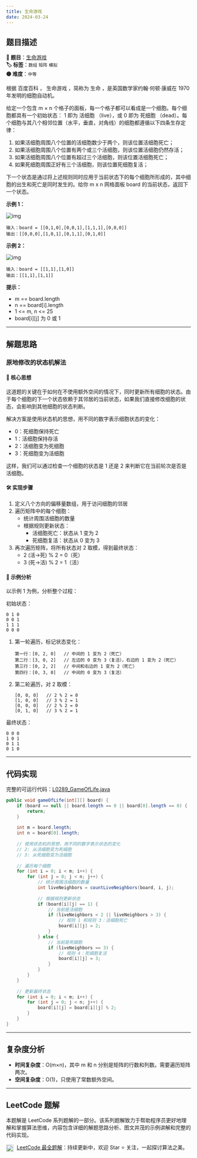 ```yaml
---
title: 生命游戏
date: 2024-03-24
---
```


## 题目描述

**🔗 题目**：[生命游戏](https://leetcode.cn/problems/game-of-life/)  
**🏷️ 标签**：`数组` `矩阵` `模拟`  
**🟡 难度**：`中等`  

根据 百度百科 ， 生命游戏 ，简称为 生命 ，是英国数学家约翰·何顿·康威在 1970 年发明的细胞自动机。

给定一个包含 m × n 个格子的面板，每一个格子都可以看成是一个细胞。每个细胞都具有一个初始状态： 1 即为 活细胞 （live），或 0 即为 死细胞 （dead）。每个细胞与其八个相邻位置（水平，垂直，对角线）的细胞都遵循以下四条生存定律：

1. 如果活细胞周围八个位置的活细胞数少于两个，则该位置活细胞死亡；
2. 如果活细胞周围八个位置有两个或三个活细胞，则该位置活细胞仍然存活；
3. 如果活细胞周围八个位置有超过三个活细胞，则该位置活细胞死亡；
4. 如果死细胞周围正好有三个活细胞，则该位置死细胞复活；

下一个状态是通过将上述规则同时应用于当前状态下的每个细胞所形成的，其中细胞的出生和死亡是同时发生的。给你 m x n 网格面板 board 的当前状态，返回下一个状态。

**示例 1：**

![img](https://assets.leetcode.com/uploads/2020/12/26/grid1.jpg)

```
输入：board = [[0,1,0],[0,0,1],[1,1,1],[0,0,0]]
输出：[[0,0,0],[1,0,1],[0,1,1],[0,1,0]]
```

**示例 2：**

![img](https://assets.leetcode.com/uploads/2020/12/26/grid2.jpg)

```
输入：board = [[1,1],[1,0]]
输出：[[1,1],[1,1]]
```

**提示：**
- m == board.length
- n == board[i].length
- 1 <= m, n <= 25
- board[i][j] 为 0 或 1

---

## 解题思路
### 原地修改的状态机解法

#### 📝 核心思想
这道题的关键在于如何在不使用额外空间的情况下，同时更新所有细胞的状态。由于每个细胞的下一个状态依赖于其邻居的当前状态，如果我们直接修改细胞的状态，会影响到其他细胞的状态判断。

解决方案是使用状态机的思想，用不同的数字表示细胞状态的变化：
- 0：死细胞保持死亡
- 1：活细胞保持存活
- 2：活细胞变为死细胞
- 3：死细胞变为活细胞

这样，我们可以通过检查一个细胞的状态是 1 还是 2 来判断它在当前轮次是否是活细胞。

#### 🛠️ 实现步骤
1. 定义八个方向的偏移量数组，用于访问细胞的邻居
2. 遍历矩阵中的每个细胞：
   - 统计周围活细胞的数量
   - 根据规则更新状态：
     * 活细胞死亡：状态从 1 变为 2
     * 死细胞复活：状态从 0 变为 3
3. 再次遍历矩阵，将所有状态对 2 取模，得到最终状态：
   - 2 (活→死) % 2 = 0（死）
   - 3 (死→活) % 2 = 1（活）

#### 🧩 示例分析
以示例 1 为例，分析整个过程：

初始状态：
```
0 1 0
0 0 1
1 1 1
0 0 0
```

1. 第一轮遍历，标记状态变化：
   ```
   第一行：[0, 2, 0]   // 中间的 1 变为 2（死亡）
   第二行：[3, 0, 2]   // 左边的 0 变为 3（复活），右边的 1 变为 2（死亡）
   第三行：[0, 2, 2]   // 中间和右边的 1 变为 2（死亡）
   第四行：[0, 3, 0]   // 中间的 0 变为 3（复活）
   ```

2. 第二轮遍历，对 2 取模：
   ```
   [0, 0, 0]   // 2 % 2 = 0
   [1, 0, 0]   // 3 % 2 = 1
   [0, 0, 0]   // 2 % 2 = 0
   [0, 1, 0]   // 3 % 2 = 1
   ```

最终状态：
```
0 0 0
1 0 1
0 1 1
0 1 0
```

---

## 代码实现

完整的可运行代码：[L0289_GameOfLife.java](../src/main/java/L0289_GameOfLife.java)

```java
public void gameOfLife(int[][] board) {
    if (board == null || board.length == 0 || board[0].length == 0) {
        return;
    }
    
    int m = board.length;
    int n = board[0].length;
    
    // 使用状态机的思想，用不同的数字表示状态的变化
    // 2: 从活细胞变为死细胞
    // 3: 从死细胞变为活细胞
    
    // 遍历每个细胞
    for (int i = 0; i < m; i++) {
        for (int j = 0; j < n; j++) {
            // 统计周围活细胞的数量
            int liveNeighbors = countLiveNeighbors(board, i, j);
            
            // 根据规则更新状态
            if (board[i][j] == 1) {
                // 当前是活细胞
                if (liveNeighbors < 2 || liveNeighbors > 3) {
                    // 规则 1 和规则 3：活细胞死亡
                    board[i][j] = 2;
                }
            } else {
                // 当前是死细胞
                if (liveNeighbors == 3) {
                    // 规则 4：死细胞复活
                    board[i][j] = 3;
                }
            }
        }
    }
    
    // 更新最终状态
    for (int i = 0; i < m; i++) {
        for (int j = 0; j < n; j++) {
            board[i][j] = board[i][j] % 2;
        }
    }
}
```

---

## 复杂度分析

- **时间复杂度**：O(m×n)，其中 m 和 n 分别是矩阵的行数和列数。需要遍历矩阵两次。
- **空间复杂度**：O(1)，只使用了常数额外空间。

---

## LeetCode 题解

本题解是 LeetCode 系列题解的一部分。该系列题解致力于帮助程序员更好地理解和掌握算法思维，内容包含详细的解题思路分析、图文并茂的示例讲解和完整的代码实现。

<img src="https://github.githubassets.com/images/modules/logos_page/GitHub-Mark.png" alt="GitHub" width="20" style="vertical-align: middle; margin-right: 5px"> [LeetCode 最全题解](https://github.com/LjyYano/LeetCode)：持续更新中，欢迎 Star ⭐️ 关注，一起探讨算法之美。 